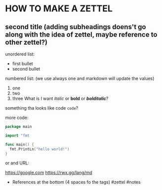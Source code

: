 # HOW TO MAKE A ZETTEL
## second title (adding subheadings doens't go along with the idea of zettel, maybe reference to other zettel?)
unordered list:

* first bullet
* second bullet

numbered list: (we use always one and markdown will update the values)
1. one
1. two
1. three
What is I want *italic* or **bold** or ***bolditalic***?

something tha looks like code `code`?

more code:
``` go
package main

import "fmt

func main() {
  fmt.PrintLn("hello world!")
}
```

or and URL:

https://google.com
https://rwx.gg/lang/md

* References at the bottom
(4 spaces fo the tags)
    #zettel #notes
 
